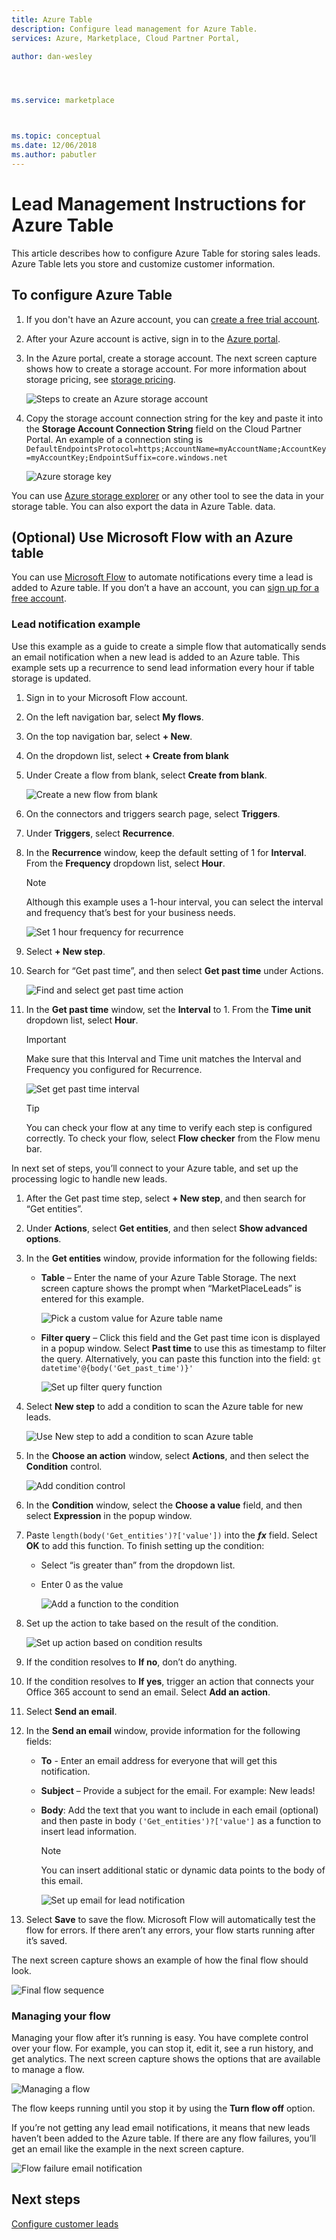 ```yaml
---
title: Azure Table 
description: Configure lead management for Azure Table.
services: Azure, Marketplace, Cloud Partner Portal, 

author: dan-wesley




ms.service: marketplace



ms.topic: conceptual
ms.date: 12/06/2018
ms.author: pabutler
---
```



# Lead Management Instructions for Azure Table

This article describes how to configure Azure Table for storing sales leads. Azure Table lets you store and customize customer information.

## To configure Azure Table

1.  If you don't have an Azure account, you can [create a free trial account](https://azure.microsoft.com/pricing/free-trial/).

2.  After your Azure account is active, sign in to the [Azure     portal](https://portal.azure.com).
3.  In the Azure portal, create a storage account. The next screen capture shows how to create a storage account. For more information about storage pricing, see [storage pricing](https://azure.microsoft.com/pricing/details/storage/).

    ![Steps to create an Azure storage account](./media/cloud-partner-portal-lead-management-instructions-azure-table/azurestoragecreate.png)

4.  Copy the storage account connection string for the key and paste it into the **Storage Account Connection String** field on the Cloud Partner Portal. An example of a connection sting is `DefaultEndpointsProtocol=https;AccountName=myAccountName;AccountKey=myAccountKey;EndpointSuffix=core.windows.net`
    
    ![Azure storage key](./media/cloud-partner-portal-lead-management-instructions-azure-table/azurestoragekeys.png)

You can use [Azure storage explorer](https://azurestorageexplorer.codeplex.com/) or any other tool to see the data in your storage table. You can also export the data in Azure Table.
data.

## **(Optional)** Use Microsoft Flow with an Azure table

You can use [Microsoft Flow](https://docs.microsoft.com/flow/) to automate notifications every time a lead is added to Azure table. If you don’t a have an account, you can [sign up for a free account](https://flow.microsoft.com/).

### Lead notification example

Use this example as a guide to create a simple flow that automatically sends an email notification when a new lead is added to an Azure table. This example sets up a recurrence to send lead information every hour if table storage is updated.

1. Sign in to your Microsoft Flow account.
2. On the left navigation bar, select **My flows**.
3. On the top navigation bar, select **+ New**.  
4. On the dropdown list, select **+ Create from blank**
5. Under Create a flow from blank, select **Create from blank**.

   ![Create a new flow from blank](./media/cloud-partner-portal-lead-management-instructions-azure-table/msflow-create-from-blank.png)

6. On the connectors and triggers search page, select **Triggers**.
7. Under **Triggers**, select **Recurrence**.
8. In the **Recurrence** window, keep the default setting of 1 for **Interval**. From the **Frequency** dropdown list, select **Hour**.

   >[!NOTE] 
   >Although this example uses a 1-hour interval, you can select the interval and frequency that’s best for your business needs.

   ![Set 1 hour frequency for recurrence](./media/cloud-partner-portal-lead-management-instructions-azure-table/msflow-recurrence-dropdown.png)

9. Select **+ New step**.
10. Search for “Get past time”, and then select **Get past time** under Actions. 

    ![Find and select get past time action](./media/cloud-partner-portal-lead-management-instructions-azure-table/msflow-search-getpasttime.png)

11. In the **Get past time** window, set the **Interval** to 1.  From the **Time unit** dropdown list, select **Hour**.
    >[!IMPORTANT] 
    >Make sure that this Interval and Time unit matches the Interval and Frequency you configured for Recurrence.

    ![Set get past time interval](./media/cloud-partner-portal-lead-management-instructions-azure-table/msflow-getpast-time.png)

    >[!TIP] 
    >You can check your flow at any time to verify each step is configured correctly. To check your flow, select **Flow checker** from the Flow menu bar.

In next set of steps, you’ll connect to your Azure table, and set up the processing logic to handle new leads.

1. After the Get past time step, select **+ New step**, and then search for “Get entities”.
2. Under **Actions**, select **Get entities**, and then select **Show advanced options**.
3. In the **Get entities** window, provide information for the following fields:

   - **Table** – Enter the name of your Azure Table Storage. The next screen capture shows the prompt when “MarketPlaceLeads” is entered for this example. 

     ![Pick a custom value for Azure table name](./media/cloud-partner-portal-lead-management-instructions-azure-table/msflow-getentities-table-name.png)

   - **Filter query** – Click this field and the Get past time icon is displayed in a popup window. Select **Past time** to use this as timestamp to filter the query. Alternatively, you can paste this function into the field: `gt datetime'@{body('Get_past_time')}'`

     ![Set up filter query function](./media/cloud-partner-portal-lead-management-instructions-azure-table/msflow-getentities-filterquery.png)

4. Select **New step** to add a condition to scan the Azure table for new leads.

   ![Use New step to add a condition to scan Azure table](./media/cloud-partner-portal-lead-management-instructions-azure-table/msflow-add-filterquery-new-step.png)

5. In the **Choose an action** window, select **Actions**, and then select the **Condition** control.

     ![Add condition control](./media/cloud-partner-portal-lead-management-instructions-azure-table/msflow-action-condition-control.png)

6. In the **Condition** window, select the **Choose a value** field, and then select **Expression** in the popup window.
7. Paste `length(body('Get_entities')?['value'])` into the ***fx*** field. Select **OK** to add this function. To finish setting up the condition:

   - Select “is greater than” from the dropdown list.
   - Enter 0 as the value 

     ![Add a function to the condition](./media/cloud-partner-portal-lead-management-instructions-azure-table/msflow-condition-fx0.png)

8. Set up the action to take based on the result of the condition.

     ![Set up action based on condition results](./media/cloud-partner-portal-lead-management-instructions-azure-table/msflow-condition-pick-action.png)

9. If the condition resolves to **If no**, don’t do anything. 
10. If the condition resolves to **If yes**, trigger an action that connects your Office 365 account to send an email. Select **Add an action**.
11. Select **Send an email**. 
12. In the **Send an email** window, provide information for the following fields:

    - **To** - Enter an email address for everyone that will get this notification.
    - **Subject** – Provide a subject for the email. For example: New leads!
    - **Body**:   Add the text that you want to include in each email (optional) and then paste in body  `('Get_entities')?['value']` as a function to insert lead information.

      >[!NOTE] 
      >You can insert additional static or dynamic data points to the body of this email.

       ![Set up email for lead notification](./media/cloud-partner-portal-lead-management-instructions-azure-table/msflow-emailbody-fx.png)

13. Select **Save** to save the flow. Microsoft Flow will automatically test the flow for errors. If there aren’t any errors, your flow starts running after it’s saved.

The next screen capture shows an example of how the final flow should look.

 ![Final flow sequence](./media/cloud-partner-portal-lead-management-instructions-azure-table/msflow-end-to-end.png)

### Managing your flow

Managing your flow after it’s running is easy.  You have complete control over your flow. For example, you can stop it, edit it, see a run history, and get analytics. The next screen capture shows the options that are available to manage a flow. 

 ![Managing a flow](./media/cloud-partner-portal-lead-management-instructions-azure-table/msflow-manage-completed.png)

The flow keeps running until you stop it by using the **Turn flow off** option.

If you’re not getting any lead email notifications, it means that new leads haven’t been added to the Azure table. If there are any flow failures, you’ll get an email like the example in the next screen capture.

 ![Flow failure email notification](./media/cloud-partner-portal-lead-management-instructions-azure-table/msflow-failure-note.png)

## Next steps

[Configure customer leads](https://docs.microsoft.com/azure/marketplace/cloud-partner-portal-orig/cloud-partner-portal-get-customer-leads)